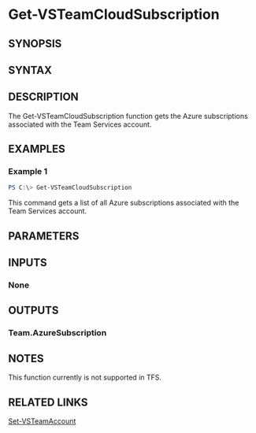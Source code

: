 <!-- #include "./common/header.md" -->

# Get-VSTeamCloudSubscription

## SYNOPSIS

<!-- #include "./synopsis/Get-VSTeamCloudSubscription.md" -->

## SYNTAX

## DESCRIPTION

The Get-VSTeamCloudSubscription function gets the Azure subscriptions associated with the Team Services account.

## EXAMPLES

### Example 1

```PowerShell
PS C:\> Get-VSTeamCloudSubscription
```

This command gets a list of all Azure subscriptions associated with the Team Services account.

## PARAMETERS

## INPUTS

### None

## OUTPUTS

### Team.AzureSubscription

## NOTES

This function currently is not supported in TFS.

## RELATED LINKS

[Set-VSTeamAccount](Set-VSTeamAccount.md)
